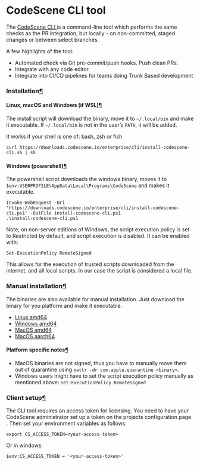 # CodeScene CLI tool

The [CodeScene CLI ](https://codescene.com/codescenes-cli)is a command-line tool which performs the same checks as the PR integration, but locally - on non-committed, staged changes or between select branches.

A few highlights of the tool:

* Automated check via Git pre-commit/push hooks. Push clean PRs.
* Integrate with any code editor.
* Integrate into CI/CD pipelines for teams doing Trunk Based development



### Installation[¶](broken-reference)

#### Linux, macOS and Windows (if WSL)[¶](broken-reference)

The install script will download the binary, move it to `~/.local/bin` and make it executable. If `~/.local/bin` is not in the user’s `PATH`, it will be added.

It works if your shell is one of: bash, zsh or fish

```
curl https://downloads.codescene.io/enterprise/cli/install-codescene-cli.sh | sh
```

#### Windows (powershell)[¶](broken-reference)

The powershell script downloads the windows binary, moves it to `$env:USERPROFILE\AppData\Local\Programs\CodeScene` and makes it executable.

```
Invoke-WebRequest -Uri 'https://downloads.codescene.io/enterprise/cli/install-codescene-cli.ps1' -OutFile install-codescene-cli.ps1
.\install-codescene-cli.ps1
```

Note, on non-server editions of Windows, the script execution policy is set to Restricted by default, and script execution is disabled. It can be enabled with:

```
Set-ExecutionPolicy RemoteSigned
```

This allows for the execution of trusted scripts downloaded from the internet, and all local scripts. In our case the script is considered a local file.

### Manual installation[¶](broken-reference)

The binaries are also available for manual installation. Just download the binary for you platform and make it executable.

* [Linux amd64](https://downloads.codescene.io/enterprise/cli/codescene-cli-linux-amd64-latest.zip)
* [Windows amd64](https://downloads.codescene.io/enterprise/cli/codescene-cli-windows-amd64-latest.zip)
* [MacOS amd64](https://downloads.codescene.io/enterprise/cli/codescene-cli-macos-amd64-latest.zip)
* [MacOS aarch64](https://downloads.codescene.io/enterprise/cli/codescene-cli-macos-aarch64-latest.zip)

#### Platform specific notes[¶](broken-reference)

* MacOS binaries are not signed, thus you have to manually move them out of quarantine using `xattr -dr com.apple.quarantine <binary>`.
* Windows users might have to set the script execution policy manually as mentioned above: `Set-ExecutionPolicy RemoteSigned`

### Client setup[¶](broken-reference)

The CLI tool requires an access token for licensing. You need to have your CodeScene administrator set up a token on the projects configuration page . Then set your environment variables as follows:

```
export CS_ACCESS_TOKEN=<your-access-token>
```

Or in windows:

```
$env:CS_ACCESS_TOKEN = '<your-access-token>'
```

